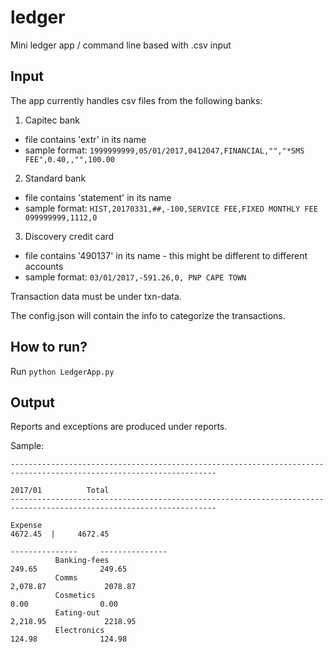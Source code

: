# ledger
Mini ledger app / command line based with .csv input

## Input
The app currently handles csv files from the following banks:
1. Capitec bank

  - file contains 'extr' in its name
  - sample format: ```1999999999,05/01/2017,0412047,FINANCIAL,"","*SMS FEE",0.40,,"",100.00```

2. Standard bank

  - file contains 'statement' in its name
  - sample format: ```HIST,20170331,##,-100,SERVICE FEE,FIXED MONTHLY FEE 099999999,1112,0```

3. Discovery credit card

  - file contains '490137' in its name - this might be different to different accounts
  - sample format: ```03/01/2017,-591.26,0, PNP CAPE TOWN       ```

Transaction data must be under txn-data.

The config.json will contain the info to categorize the transactions.

## How to run?

Run <code>python LedgerApp.py</code> 

## Output
Reports and exceptions are produced under reports.

Sample:
```
--------------------------------------------------------------------------------------------------------------------
                                                                                        2017/01          Total
--------------------------------------------------------------------------------------------------------------------

Expense                                                                                 4672.45  |     4672.45
                                                                                ---------------     ---------------     
          Banking-fees                                                                   249.65              249.65 
          Comms                                                                        2,078.87             2078.87 
          Cosmetics                                                                        0.00                0.00 
          Eating-out                                                                   2,218.95             2218.95 
          Electronics                                                                    124.98              124.98 

```
